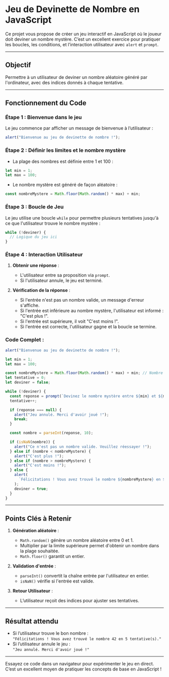 
# Jeu de Devinette de Nombre en JavaScript

Ce projet vous propose de créer un jeu interactif en JavaScript où le joueur doit deviner un nombre mystère. C’est un excellent exercice pour pratiquer les boucles, les conditions, et l’interaction utilisateur avec `alert` et `prompt`.

---

## Objectif
Permettre à un utilisateur de deviner un nombre aléatoire généré par l'ordinateur, avec des indices donnés à chaque tentative.

---

## Fonctionnement du Code

### Étape 1 : Bienvenue dans le jeu
Le jeu commence par afficher un message de bienvenue à l’utilisateur :
```javascript
alert("Bienvenue au jeu de devinette de nombre !");
```

### Étape 2 : Définir les limites et le nombre mystère
- La plage des nombres est définie entre 1 et 100 :
```javascript
let min = 1;
let max = 100;
```
- Le nombre mystère est généré de façon aléatoire :
```javascript
const nombreMystere = Math.floor(Math.random() * max) + min;
```

### Étape 3 : Boucle de Jeu
Le jeu utilise une boucle `while` pour permettre plusieurs tentatives jusqu'à ce que l'utilisateur trouve le nombre mystère :
```javascript
while (!deviner) {
  // Logique du jeu ici
}
```

### Étape 4 : Interaction Utilisateur
1. **Obtenir une réponse** :
   - L'utilisateur entre sa proposition via `prompt`.
   - Si l'utilisateur annule, le jeu est terminé.

2. **Vérification de la réponse** :
   - Si l'entrée n'est pas un nombre valide, un message d'erreur s'affiche.
   - Si l'entrée est inférieure au nombre mystère, l'utilisateur est informé : "C'est plus !".
   - Si l'entrée est supérieure, il voit "C'est moins !".
   - Si l'entrée est correcte, l'utilisateur gagne et la boucle se termine.

### Code Complet :
```javascript
alert("Bienvenue au jeu de devinette de nombre !");

let min = 1;
let max = 100;

const nombreMystere = Math.floor(Math.random() * max) + min; // Nombre entre 1 et 100
let tentative = 0;
let deviner = false;

while (!deviner) {
  const reponse = prompt(`Devinez le nombre mystère entre ${min} et ${max} :`);
  tentative++;

  if (reponse === null) {
    alert("Jeu annulé. Merci d'avoir joué !");
    break;
  }

  const nombre = parseInt(reponse, 10);

  if (isNaN(nombre)) {
    alert("Ce n'est pas un nombre valide. Veuillez réessayer !");
  } else if (nombre < nombreMystere) {
    alert("C'est plus !");
  } else if (nombre > nombreMystere) {
    alert("C'est moins !");
  } else {
    alert(
      `Félicitations ! Vous avez trouvé le nombre ${nombreMystere} en ${tentative} tentative(s).`
    );
    deviner = true;
  }
}
```

---

## Points Clés à Retenir
1. **Génération aléatoire** :
   - `Math.random()` génère un nombre aléatoire entre 0 et 1.
   - Multiplier par la limite supérieure permet d'obtenir un nombre dans la plage souhaitée.
   - `Math.floor()` garantit un entier.

2. **Validation d'entrée** :
   - `parseInt()` convertit la chaîne entrée par l'utilisateur en entier.
   - `isNaN()` vérifie si l'entrée est valide.

3. **Retour Utilisateur** :
   - L’utilisateur reçoit des indices pour ajuster ses tentatives.

---

## Résultat attendu
- Si l’utilisateur trouve le bon nombre :  
  `"Félicitations ! Vous avez trouvé le nombre 42 en 5 tentative(s)."`
- Si l’utilisateur annule le jeu :  
  `"Jeu annulé. Merci d'avoir joué !"`

---

Essayez ce code dans un navigateur pour expérimenter le jeu en direct. C’est un excellent moyen de pratiquer les concepts de base en JavaScript !
